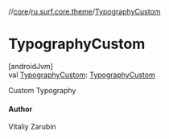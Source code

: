 //[core](../../index.md)/[ru.surf.core.theme](index.md)/[TypographyCustom](-typography-custom.md)

# TypographyCustom

[androidJvm]\
val [TypographyCustom](-typography-custom.md): [TypographyCustom](../ru.surf.core.base/-typography-custom/index.md)

Custom Typography

#### Author

Vitaliy Zarubin
